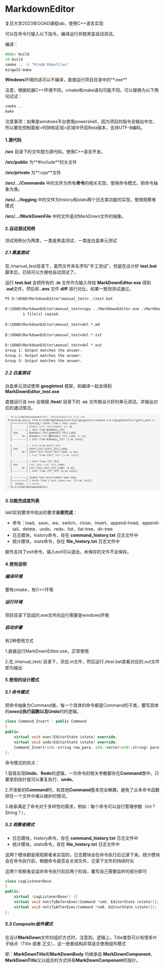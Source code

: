 # MarkdownEditor
复旦大学2023年OOAD课程lab，使用C++语言实现

可以在命令行输入以下指令，编译运行并跑黑盒自动测试。

编译：

```cmd
mkdir build
cd build
cmake .. -G "MinGW Makefiles"
mingw32-make
```

**Windows**环境的话可以不编译，直接运行项目目录中的**.exe**

注意，根据机器C++环境不同，cmake和make语句可能不同，可以替换为以下两句试试：

```cmd
cmake ..
make
```

注意事项：如果是windows平台使用powershell，因为项目的指令会输出中文，所以要在控制面板>时钟和区域>区域中开启Beta版本，支持UTF-8编码。

#### 1.源代码

**/src** 目录下的文件既为源代码，使用C++语言开发。

**/src/public** 为**#include**的头文件

**/src/private** 为**.cpp**文件

**/src/.../Commands** 中的文件为所有**命令**的相关实现，使用命令模式，把命令抽象为类。

**/src/.../logging**  中的文件为history和stats两个日志类功能的实现，使用观察者模式

**/src/.../MarkDownFile** 中的文件是对MarkDown文件的抽象。

#### 2.自动测试用例

测试用例分为两类，一类是黑盒测试，一类是白盒单元测试

##### 2.1 黑盒测试

在./manual_test目录下，虽然文件夹名字叫“手工测试”，但是在设计好 **test.bat** 脚本后，已经可以方便地自动测试了。

运行 **test.bat** 会把所有的 **.in** 文件作为输入传给 **MarkDownEditor.exe** 得到 **.out**文件，然后和 **.ans** 文件 **diff** 进行对比，如果一致则测试通过。

```cmd
PS D:\OOAD\MarkdownEditor\manual_test> .\test.bat

D:\OOAD\MarkdownEditor\manual_test>copy ..\MarkDownEditor.exe .\MarkDownEditor.exe 
        1 file(s) copied.

D:\OOAD\MarkdownEditor\manual_test>del *.md

D:\OOAD\MarkdownEditor\manual_test>del *.txt

D:\OOAD\MarkdownEditor\manual_test>del *.out
Group 1: Output matches the answer.
Group 2: Output matches the answer.
Group 3: Output matches the answer.
```



##### 2.2 白盒测试

白盒单元测试使用 **googletest** 框架，和编译一起会得到 **MarkDownEditor_test.exe**

直接运行该 exe 会根据 **/test/** 目录下的 **.cc** 文件跑设计好的单元测试。并输出对应的通过情况。

![](.\img\白盒自动测试截图.png)



#### 3.功能完成度列表

lab1实验要求中给出的要求**全部完成**：

- 命令：load、save、ws、switch、close、insert、append-head、append-tail、delete、undo、redo、list、list-tree、dir-tree
- 日志模块，history命令，存在 **command_history.txt** 日志文件中
- 统计模块，stats命令，存在 **file_history.txt** 日志文件中

额外支持了exit命令，输入exit可以退出，未保存的文件不会保存。

#### 4.使用说明

##### 编译环境

要有cmake，有C++环境

##### 运行环境

项目目录下现成的.exe文件的运行需要是windows环境

##### 启动步骤

有2种使用方式

1.直接运行MarkDownEditor.exe，正常使用

2.在./manual_test/ 目录下，添加.in文件，然后运行./test.bat查看对应的.out文件即为输出



#### 5.使用的设计模式

##### 5.1 命令模式

把命令抽象为Command类，每一个具体的命令都是Command的子类，覆写具体的**exex()**执行函数以及**Undo**时的逻辑。

```C++
class Command_Insert : public Command
{
public:
    virtual void exec(EditorState &state) override;
    virtual void undo(EditorState &state) override;
    Command_Insert(std::string raw_para, std::vector<std::string> para);
};
```

命令模式的优点：

1.容易实现**Undo**、**Redo**的逻辑，一次命令的相关参数都存在**Command**类中，只要拿到指针就可以重复执行、**undo**。

2.开发新的**Command**时，和其他**Command**基本完全解耦，避免了众多命令函数挤在一个文件中难以维护的情况。

3.继承满足了命令对于多样性的需求，例如：每个命令可以自行管理参数（Int？String？），



##### 5.2 观察者模式

- 日志模块，history命令，存在 **command_history.txt** 日志文件中
- 统计模块，stats命令，存在 **file_history.txt** 日志文件中

这两个模块都是用观察者来实现的，日志模块会在命令执行后记录下来。统计模块会在命令执行前，根据命令是否会关闭文件，记录下文件的持续时长

这两个观察者会监听命令执行前后两个阶段，覆写自己需要监听的部分即可

```C++
class LogListenerBase
{
public:
    virtual ~LogListenerBase() {}
    virtual void notifyBeforeExec(Command *cmd, EditorState &state){};
    virtual void notifyAfterExec(Command *cmd, EditorState &state){};
};
```



##### 5.3 Composite组件模式

在设计**MarkDown**文件的组织方式时，注意到，逻辑上，Title类型可以有很多叶子结点（Title 或者 正文），这一嵌套结构非常适合使用组件模式

即：**MarkDownTitle**和**MarkDownBody** 均继承自 **MarkDownComponent**，**MarkDownTitle**又以组合的方式持有**MarkDownComponent**的指针。








